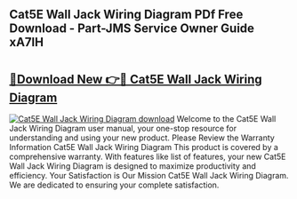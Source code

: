 ## Cat5E Wall Jack Wiring Diagram PDf Free Download - Part-JMS Service Owner Guide xA7lH

# <h2><a href="http://dfnacf.blite.top/?on=Cat5E+Wall+Jack+Wiring+Diagram">🔗Download New 👉🔴 Cat5E Wall Jack Wiring Diagram</a></h2>

[![Cat5E Wall Jack Wiring Diagram download](https://i.imgur.com/lujVjoI.png)](http://dfnacf.blite.top/?on=Cat5E+Wall+Jack+Wiring+Diagram)
Welcome to the Cat5E Wall Jack Wiring Diagram user manual, your one-stop resource for understanding and using your new product. Please Review the Warranty Information Cat5E Wall Jack Wiring Diagram This product is covered by a comprehensive warranty. With features like list of features, your new Cat5E Wall Jack Wiring Diagram is designed to maximize productivity and efficiency. Your Satisfaction is Our Mission Cat5E Wall Jack Wiring Diagram. We are dedicated to ensuring your complete satisfaction.
